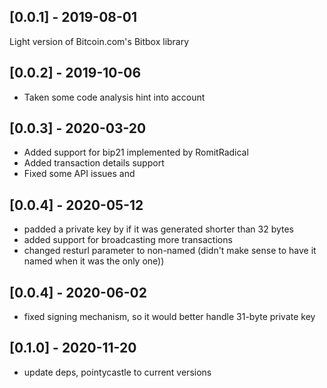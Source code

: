 ## [0.0.1] - 2019-08-01

Light version of Bitcoin.com's Bitbox library

## [0.0.2] - 2019-10-06

- Taken some code analysis hint into account

## [0.0.3] - 2020-03-20

- Added support for bip21 implemented by RomitRadical
- Added transaction details support
- Fixed some API issues and

## [0.0.4] - 2020-05-12

- padded a private key by if it was generated shorter than 32 bytes
- added support for broadcasting more transactions
- changed resturl parameter to non-named (didn't make sense to have it named when it was the only one))

## [0.0.4] - 2020-06-02

- fixed signing mechanism, so it would better handle 31-byte private key

## [0.1.0] - 2020-11-20

- update deps, pointycastle to current versions
